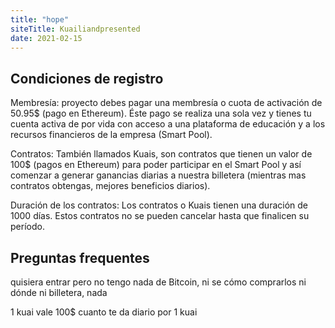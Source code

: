 ```yaml
---
title: "hope"
siteTitle: Kuailiandpresented
date: 2021-02-15
---
```


## Condiciones de registro

Membresía: proyecto debes pagar una membresía o cuota de activación de 50.95\$ (pago en Ethereum). Éste pago se realiza una sola vez y tienes tu cuenta activa de por vida con acceso a una plataforma de educación y a los recursos financieros de la empresa (Smart Pool).

Contratos: También llamados Kuais, son contratos que tienen un valor de 100\$ (pagos en Ethereum) para poder participar en el Smart Pool y así comenzar a generar ganancias diarias a nuestra billetera (mientras mas contratos obtengas, mejores beneficios diarios).

Duración de los contratos: Los contratos o Kuais tienen una duración de 1000 días. Estos contratos no se pueden cancelar hasta que finalicen su período.

## Preguntas frequentes

quisiera entrar pero no tengo nada de Bitcoin, ni se cómo comprarlos ni dónde ni billetera, nada

1 kuai vale 100\$
cuanto te da diario por 1 kuai
